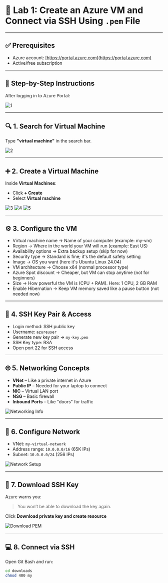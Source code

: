 # 🚀 Lab 1: Create an Azure VM and Connect via SSH Using `.pem` File

---

## ✅ Prerequisites

- Azure account: [https://portal.azure.com](https://portal.azure.com)  
- Active/free subscription

---

## 🧭 Step-by-Step Instructions

After logging in to Azure Portal:

![1](./images/1.png)

---

## 🔍 1. Search for Virtual Machine

Type **"virtual machine"** in the search bar.

![2](./images/2.png)

---

## ➕ 2. Create a Virtual Machine

Inside **Virtual Machines**:
- Click **+ Create**
- Select **Virtual machine**

![3](./images/3.png)
![4](./images/4.png)
![5](./images/5.png)

---

## ⚙️ 3. Configure the VM

- Virtual machine name → Name of your computer (example: my-vm)
- Region → Where in the world your VM will run (example: East US)
- Availability options → Extra backup setup (skip for now)
- Security type → Standard is fine; it's the default safety setting
- Image → OS you want (here it's Ubuntu Linux 24.04)
- VM architecture → Choose x64 (normal processor type)
- Azure Spot discount → Cheaper, but VM can stop anytime (not for beginners)
- Size → How powerful the VM is (CPU + RAM). Here: 1 CPU, 2 GB RAM
- Enable Hibernation → Keep VM memory saved like a pause button (not needed now)



---

## 🔐 4. SSH Key Pair & Access

- Login method: SSH public key  
- Username: `azureuser`  
- Generate new key pair → `my-key.pem`  
- SSH Key type: RSA  
- Open port 22 for SSH access



---

## 🌐 5. Networking Concepts

- **VNet** – Like a private internet in Azure  
- **Public IP** – Needed for your laptop to connect  
- **NIC** – Virtual LAN port  
- **NSG** – Basic firewall  
- **Inbound Ports** – Like "doors" for traffic

![Networking Info](./images/6.png)

---

## 🧱 6. Configure Network

- VNet: `my-virtual-network`  
- Address range: `10.0.0.0/16` (65K IPs)  
- Subnet: `10.0.0.0/24` (256 IPs)

![Network Setup](./images/7.png)

---

## 🔑 7. Download SSH Key

Azure warns you:
> You won’t be able to download the key again.

Click **Download private key and create resource**

![Download PEM](./images/8.png)

---

## 💻 8. Connect via SSH

Open Git Bash and run:

```bash
cd downloads
chmod 400 my

